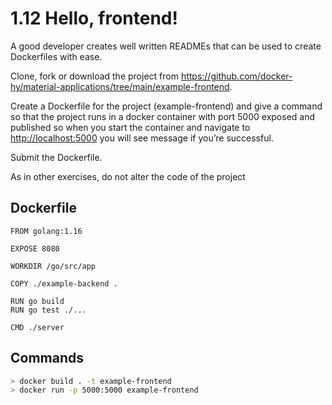 # 1.12 Hello, frontend!

A good developer creates well written READMEs that can be used to create Dockerfiles with ease.

Clone, fork or download the project from <https://github.com/docker-hy/material-applications/tree/main/example-frontend>.

Create a Dockerfile for the project (example-frontend) and give a command so that the project runs in a docker container with port 5000 exposed and published so when you start the container and navigate to <http://localhost:5000> you will see message if you’re successful.

Submit the Dockerfile.

As in other exercises, do not alter the code of the project

## Dockerfile

```
FROM golang:1.16

EXPOSE 8080

WORKDIR /go/src/app

COPY ./example-backend .

RUN go build
RUN go test ./...

CMD ./server
```

## Commands

```sh
> docker build . -t example-frontend
> docker run -p 5000:5000 example-frontend
```
